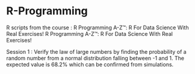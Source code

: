 # R-Programming
R scripts from the course : R Programming A-Z™: R For Data Science With Real Exercises! R Programming A-Z™: R For Data Science With Real Exercises!

Session 1 :
Verify the law of large numbers by finding the probability of a random number from a normal distribution falling between -1 and 1.
The expected value is 68.2% which can be confirmed from simulations.
